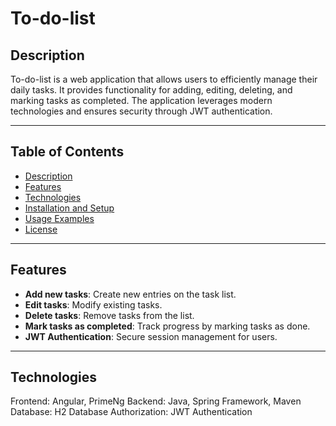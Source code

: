 # To-do-list

## Description
To-do-list is a web application that allows users to efficiently manage their daily tasks. It provides functionality for adding, editing, deleting, and marking tasks as completed. The application leverages modern technologies and ensures security through JWT authentication.

---

## Table of Contents
- [Description](#description)
- [Features](#features)
- [Technologies](#technologies)
- [Installation and Setup](#installation-and-setup)
- [Usage Examples](#usage-examples)
- [License](#license)

---

## Features
- **Add new tasks**: Create new entries on the task list.  
- **Edit tasks**: Modify existing tasks.  
- **Delete tasks**: Remove tasks from the list.  
- **Mark tasks as completed**: Track progress by marking tasks as done.  
- **JWT Authentication**: Secure session management for users.  

---

## Technologies
Frontend: Angular, PrimeNg
Backend: Java, Spring Framework, Maven
Database: H2 Database
Authorization: JWT Authentication
